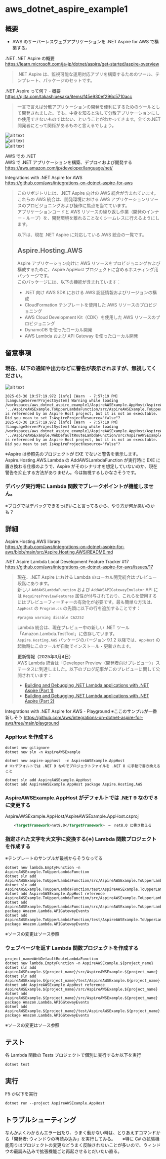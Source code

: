 # aws_dotnet_aspire_example1

## 概要
* AWS のサーバーレスウェブアプリケーションを .NET Aspire for AWS で構築する。

.NET .NET Aspire の概要  
https://learn.microsoft.com/ja-jp/dotnet/aspire/get-started/aspire-overview  
> .NET Aspire は、監視可能な運用対応アプリを構築するためのツール、テンプレート、パッケージのセットです。

.NET Aspire って何？ - 概要  
https://qiita.com/takashiuesaka/items/f45e930ef296c5710acc  
> 一言で言えば分散アプリケーションの開発を便利にするためのツールとして開発されました。でも、中身を知ると決して分散アプリケーションにしか使用できないものではない、ということがわかってきます。全ての.NET開発者にとって関係があるものと言えるでしょう。

![alt text](docs/images/1743367710942.png)  
![alt text](docs/images/1743367748153.png)  
![alt text](docs/images/1743367782986.png)  

AWS での .NET  
AWS で .NET アプリケーションを構築、デプロイおよび開発する  
https://aws.amazon.com/jp/developer/language/net/  

Integrations with .NET Aspire for AWS  
https://github.com/aws/integrations-on-dotnet-aspire-for-aws  

> このリポジトリには、.NET Aspire 向けの AWS 統合が含まれています。  
これらの AWS 統合は、開発環境における AWS アプリケーションリソースのプロビジョニングおよび操作に焦点を当てています。  
アプリケーションコードと AWS リソースの繰り返し作業（開発のインナー・ループ）を、開発環境を離れることなくシームレスに行えるようにします。  
> 
> 以下は、現在 .NET Aspire に対応している AWS 統合の一覧です。  
> 
> ## Aspire.Hosting.AWS  
> Aspire アプリケーション向けに AWS リソースをプロビジョニングおよび構成するために、Aspire AppHost プロジェクトに含めるホスティング用パッケージです。  
このパッケージには、以下の機能が含まれています：  
> * .NET 向け AWS SDK における AWS 認証情報およびリージョンの構成
> * CloudFormation テンプレートを使用した AWS リソースのプロビジョニング
> * AWS Cloud Development Kit（CDK）を使用した AWS リソースのプロビジョニング
> * DynamoDB を使ったローカル開発
> * AWS Lambda および API Gateway を使ったローカル開発

## 留意事項
### 現在、以下の通知や出力などに警告が表示されますが、無視してください。  
![alt text](docs/images/1743365134779.png)  
```
2025-03-30 19:57:19.972 [info] [Warn  - 7:57:19 PM] [LanguageServerProjectSystem] Warning while loading /workspaces/aws_dotnet_aspire_example1/AspireAWSExample.AppHost/AspireAWSExample.AppHost.csproj: '../AspireAWSExample.ToUpperLambdaFunction/src/AspireAWSExample.ToUpperLambdaFunction/AspireAWSExample.ToUpperLambdaFunction.csproj' is referenced by an Aspire Host project, but it is not an executable. Did you mean to set IsAspireProjectResource="false"?
2025-03-30 19:57:19.972 [info] [Warn  - 7:57:19 PM] [LanguageServerProjectSystem] Warning while loading /workspaces/aws_dotnet_aspire_example1/AspireAWSExample.AppHost/AspireAWSExample.AppHost.csproj: '../AspireAWSExample.WebDefaultRouteLambdaFunction/src/AspireAWSExample.WebDefaultRouteLambdaFunction/AspireAWSExample.WebDefaultRouteLambdaFunction.csproj' is referenced by an Aspire Host project, but it is not an executable. Did you mean to set IsAspireProjectResource="false"?
```

※Aspire は参照先のプロジェクトが EXE でないと警告を表示します。  
Aspire.Hosting.AWS.Lambda の AddAWSLambdaFunction が実行時に EXE に置き換わる仕様のようで、Aspire がそのシナリオを想定していないのか、現在警告を抑止する方法がありません。今は無視するしかなさそうです。

### デバッグ実行時に Lambda 関数でブレークポイントが機能しません。
※ブログではデバッグできるっぽいこと言ってるから、やり方が何か悪いのかも？

## 詳細

Aspire.Hosting.AWS library  
https://github.com/aws/integrations-on-dotnet-aspire-for-aws/blob/main/src/Aspire.Hosting.AWS/README.md  

.NET Aspire Lambda Local Development Feature Tracker #17  
https://github.com/aws/integrations-on-dotnet-aspire-for-aws/issues/17  
> 現在、.NET Aspire における Lambda のローカル開発統合はプレビュー段階にあります。  
新しい `AddAWSLambdaFunction` および `AddAWSAPIGatewayEmulator` API には `RequiresPreviewFeatures` 属性が付与されており、これらを使用するにはプレビューフィーチャーの有効化が必要です。最も簡単な方法は、`AppHost` の `Program.cs` の先頭に以下の行を追加することです：
> ```csharp
> #pragma warning disable CA2252
> ```
> Lambda 統合は、現在プレビュー中の新しい .NET ツール「Amazon.Lambda.TestTool」に依存しています。  
`Aspire.Hosting.AWS` パッケージのバージョン 9.1.2 以降では、`AppHost` の起動時にこのツールが自動でインストール・更新されます。  
> 
> **更新情報（2025年3月4日）**  
AWS Lambda 統合は「Developer Preview（開発者向けプレビュー）」ステータスに到達しました。以下のブログ記事がこのプレビューに関して公開されています：
> 
> * [Building and Debugging .NET Lambda applications with .NET Aspire (Part 1)](https://aws.amazon.com/blogs/developer/building-lambda-with-aspire-part-1/)
> * [Building and Debugging .NET Lambda applications with .NET Aspire (Part 2)](https://aws.amazon.com/blogs/developer/building-lambda-with-aspire-part-2/)


Integrations with .NET Aspire for AWS - Playground ※ここのサンプルが一番新しそう
https://github.com/aws/integrations-on-dotnet-aspire-for-aws/tree/main/playground

### AppHost を作成する

```
dotnet new gitignore
dotnet new sln -n AspireAWSExample

dotnet new aspire-apphost  -n AspireAWSExample.AppHost
# ※↑デフォルトでは .NET 9 なのでプロジェクトファイルを .NET 8 に手動で書き換えること

dotnet sln add AspireAWSExample.AppHost
dotnet add AspireAWSExample.AppHost package Aspire.Hosting.AWS
```

### AspireAWSExample.AppHost がデフォルトでは .NET 9 なので 8 に変更する

AspireAWSExample.AppHost/AspireAWSExample.AppHost.csproj
```xml
    <TargetFramework>net9.0</TargetFramework>　←　net8.0 に書き換える
```

### 指定された文字を大文字に変換する(※) Lambda 関数プロジェクトを作成する  
※テンプレートのサンプルが最初からそうなってる
```
dotnet new lambda.EmptyFunction -n AspireAWSExample.ToUpperLambdaFunction
dotnet sln add AspireAWSExample.ToUpperLambdaFunction/src/AspireAWSExample.ToUpperLambdaFunction
dotnet sln add AspireAWSExample.ToUpperLambdaFunction/test/AspireAWSExample.ToUpperLambdaFunction.Tests
dotnet add AspireAWSExample.AppHost reference AspireAWSExample.ToUpperLambdaFunction/src/AspireAWSExample.ToUpperLambdaFunction
dotnet add AspireAWSExample.ToUpperLambdaFunction/src/AspireAWSExample.ToUpperLambdaFunction package Amazon.Lambda.APIGatewayEvents
dotnet add AspireAWSExample.ToUpperLambdaFunction/test/AspireAWSExample.ToUpperLambdaFunction.Tests package Amazon.Lambda.APIGatewayEvents
```
※ソースの変更はソース参照


### ウェブページを返す Lambda 関数プロジェクトを作成する

```
project_name=WebDefaultRouteLambdaFunction
dotnet new lambda.EmptyFunction -n AspireAWSExample.${project_name}
dotnet sln add AspireAWSExample.${project_name}/src/AspireAWSExample.${project_name}
dotnet sln add AspireAWSExample.${project_name}/test/AspireAWSExample.${project_name}.Tests
dotnet add AspireAWSExample.AppHost reference AspireAWSExample.${project_name}/src/AspireAWSExample.${project_name}
dotnet add AspireAWSExample.${project_name}/src/AspireAWSExample.${project_name} package Amazon.Lambda.APIGatewayEvents
dotnet add AspireAWSExample.${project_name}/test/AspireAWSExample.${project_name}.Tests package Amazon.Lambda.APIGatewayEvents
```
※ソースの変更はソース参照

## テスト
各 Lambda 関数の Tests プロジェクトで個別に実行するか以下を実行
```
dotnet test
``` 

## 実行
F5 か以下を実行
```
dotnet run --project AspireAWSExample.AppHost
```

## トラブルシューティング

なんかよくわからんエラー出たり、うまく動かない時は、とりあえずコマンドから「開発者: ウィンドウの再読み込み」を実行してみる。  　
※特に C# の拡張機能周りはプロジェクトの変更などうまく反映されないことが多いので、ウィンドウの最読み込みで拡張機能ごと再起させるとだいたい直る。　　
